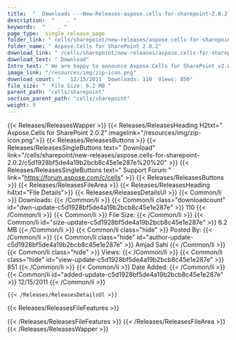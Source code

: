 ```yaml
---
title:  "  Downloads ---New-Releases-aspose.cells-for-sharepoint-2.0.2 . " 
description:  "    . " 
keywords:  "    . " 
page_type:  single_release_page
folder_link: " cells/sharepoint/new-releases/aspose.cells-for-sharepoint-2.0.2/"
folder_name: " Aspose.Cells for SharePoint 2.0.2"
download_link: " /cells/sharepoint/new-releases/aspose.cells-for-sharepoint-2.0.2/c5d1928bf5de4a19b2bcb8c45e1e287e"
download_text: " Download"
Intro_text: " We are happy to announce Aspose.Cells for SharePoint v2.0.2! Enhancements 40118 ..."
image_link: "/resources/img/zip-icon.png"
download_count: "   12/15/2011  Downloads: 110  Views: 850"
file_size: "  File Size: 6.2 MB "
parent_path: "cells/sharepoint"
section_parent_path: "cells/sharepoint"
weight: 9 
---
```


{{< Releases/ReleasesWapper >}}
  {{< Releases/ReleasesHeading H2txt=" Aspose.Cells for SharePoint 2.0.2" imagelink="/resources/img/zip-icon.png">}}
  {{< Releases/ReleasesButtons >}}
    {{< Releases/ReleasesSingleButtons text=" Download" link="/cells/sharepoint/new-releases/aspose.cells-for-sharepoint-2.0.2/c5d1928bf5de4a19b2bcb8c45e1e287e%20%20" >}}
    {{< Releases/ReleasesSingleButtons text=" Support Forum " link="https://forum.aspose.com/c/cells" >}}
  {{< Releases/ReleasesButtons >}}
  {{< Releases/ReleasesFileArea >}}
    {{< Releases/ReleasesHeading h4txt="File Details">}}
    {{< Releases/ReleasesDetailsUl >}}
            {{< Common/li  >}} Downloads: {{< /Common/li >}} 
      {{< Common/li class="downloadcount" id="dwn-update-c5d1928bf5de4a19b2bcb8c45e1e287e" >}} 110 {{< /Common/li >}} 
      {{< Common/li  >}} File Size: {{< /Common/li >}} 
      {{< Common/li id="size-update-c5d1928bf5de4a19b2bcb8c45e1e287e" >}} 6.2 MB {{< /Common/li >}} 
      {{< Common/li  class="hide" >}} Posted By: {{< /Common/li >}} 
      {{< Common/li class="hide" id="author-update-c5d1928bf5de4a19b2bcb8c45e1e287e" >}} Amjad Sahi {{< /Common/li >}} 
      {{< Common/li class="hide"  >}} Views: {{< /Common/li >}} 
      {{< Common/li class="hide" id="view-update-c5d1928bf5de4a19b2bcb8c45e1e287e" >}} 851 {{< /Common/li >}} 
      {{< Common/li  >}} Date Added: {{< /Common/li >}} 
      {{< Common/li id="added-update-c5d1928bf5de4a19b2bcb8c45e1e287e" >}} 12/15/2011 {{< /Common/li >}} 

    {{< /Releases/ReleasesDetailsUl >}}

  {{< Releases/ReleasesFileFeatures >}}
      
  {{< /Releases/ReleasesFileFeatures >}}
 {{< /Releases/ReleasesFileArea >}}
{{< /Releases/ReleasesWapper >}}


